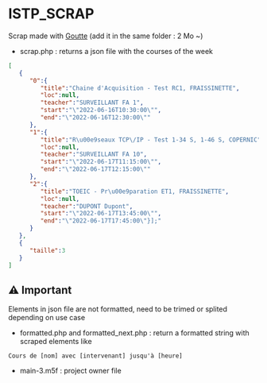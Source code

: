 # ISTP_SCRAP

Scrap made with [Goutte](https://github.com/FriendsOfPHP/Goutte) (add it in the same folder : 2 Mo ~)

- scrap.php : returns a json file with the courses of the week

```json
[
   {
      "0":{
         "title":"Chaine d'Acquisition - Test RC1, FRAISSINETTE",
         "loc":null,
         "teacher":"SURVEILLANT FA 1",
         "start":"\"2022-06-16T10:30:00\"",
         "end":"\"2022-06-16T12:30:00\""
      },
      "1":{
         "title":"R\u00e9seaux TCP\/IP - Test 1-34 S, 1-46 S, COPERNIC",
         "loc":null,
         "teacher":"SURVEILLANT FA 10",
         "start":"\"2022-06-17T11:15:00\"",
         "end":"\"2022-06-17T12:15:00\""
      },
      "2":{
         "title":"TOEIC - Pr\u00e9paration ET1, FRAISSINETTE",
         "loc":null,
         "teacher":"DUPONT Dupont",
         "start":"\"2022-06-17T13:45:00\"",
         "end":"\"2022-06-17T17:45:00\"}];"
      }
   },
   {
      "taille":3
   }
]
```

## ⚠️ Important

Elements in json file are not formatted, need to be trimed or splited depending on use case


- formatted.php and formatted_next.php : return a formatted string with scraped elements like 

```
Cours de [nom] avec [intervenant] jusqu'à [heure]
```

- main-3.m5f : project owner file

